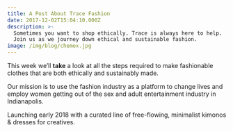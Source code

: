 ```yaml
---
title: A Post About Trace Fashion
date: 2017-12-02T15:04:10.000Z
description: >-
  Sometimes you want to shop ethically. Trace is always here to help.
  Join us as we journey down ethical and sustainable fashion.
image: /img/blog/chemex.jpg
---
```


This week we’ll **take** a look at all the steps required to make fashionable clothes that are both ethically and sustainably made.

Our mission is to use the fashion industry as a platform to change lives and employ women getting out of the sex and adult entertainment industry in Indianapolis.

Launching early 2018 with a curated line of free-flowing, minimalist kimonos & dresses for creatives.
